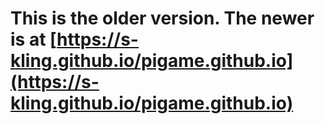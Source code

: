 # This is the older version. The newer is at [https://s-kling.github.io/pigame.github.io](https://s-kling.github.io/pigame.github.io)
